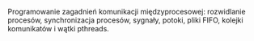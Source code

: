 Programowanie zagadnień komunikacji międzyprocesowej: rozwidlanie procesów, synchronizacja procesów, sygnały, potoki, pliki FIFO, kolejki komunikatów i wątki pthreads.
